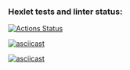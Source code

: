 ### Hexlet tests and linter status:
[![Actions Status](https://github.com/Belkula/java-project-61/actions/workflows/hexlet-check.yml/badge.svg)](https://github.com/Belkula/java-project-61/actions)

[![asciicast](https://asciinema.org/a/1KG2K5LtBr5oYSNhUOTefsS1r.svg)](https://asciinema.org/a/1KG2K5LtBr5oYSNhUOTefsS1r)

[![asciicast](https://asciinema.org/a/LkP3NQbUNdnelw3y6n8gXI2a2.svg)](https://asciinema.org/a/LkP3NQbUNdnelw3y6n8gXI2a2)
